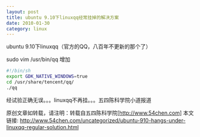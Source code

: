 ```yaml
---
layout: post
title: ubuntu 9.10下linuxqq经常挂掉的解决方案
date: 2010-01-30
category: linux
---
```


ubuntu 9.10下linuxqq（官方的QQ，八百年不更新的那个了）

sudo vim /usr/bin/qq
增加
```bash
#!/bin/sh
export GDK_NATIVE_WINDOWS=true
cd /usr/share/tencent/qq/
./qq
```
经试验正确无误。。。linuxqq不再挂。。。五四陈科学院小道报道

原创文章如转载，请注明：转载自五四陈科学院[<a href="http://www.54chen.com]/">http://www.54chen.com]</a>
本文链接: 
<a href="http://www.54chen.com/uncategorized/ubuntu-910-hangs-under-linuxqq-regular-solution.html">http://www.54chen.com/uncategorized/ubuntu-910-hangs-under-linuxqq-regular-solution.html</a>
